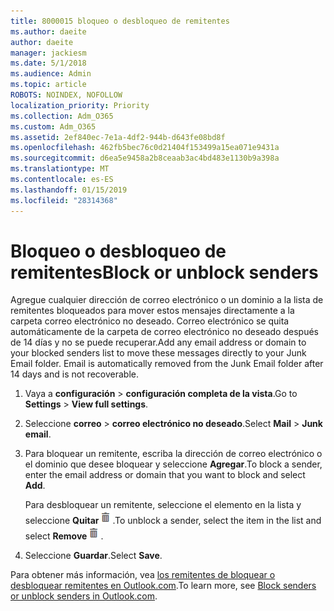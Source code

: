 ```yaml
---
title: 8000015 bloqueo o desbloqueo de remitentes
ms.author: daeite
author: daeite
manager: jackiesm
ms.date: 5/1/2018
ms.audience: Admin
ms.topic: article
ROBOTS: NOINDEX, NOFOLLOW
localization_priority: Priority
ms.collection: Adm_O365
ms.custom: Adm_O365
ms.assetid: 2ef840ec-7e1a-4df2-944b-d643fe08bd8f
ms.openlocfilehash: 462fb5bec76c0d21404f153499a15ea071e9431a
ms.sourcegitcommit: d6ea5e9458a2b8ceaab3ac4bd483e1130b9a398a
ms.translationtype: MT
ms.contentlocale: es-ES
ms.lasthandoff: 01/15/2019
ms.locfileid: "28314368"
---
```

# <a name="block-or-unblock-senders"></a><span data-ttu-id="76e75-102">Bloqueo o desbloqueo de remitentes</span><span class="sxs-lookup"><span data-stu-id="76e75-102">Block or unblock senders</span></span>

<span data-ttu-id="76e75-p101">Agregue cualquier dirección de correo electrónico o un dominio a la lista de remitentes bloqueados para mover estos mensajes directamente a la carpeta correo electrónico no deseado. Correo electrónico se quita automáticamente de la carpeta de correo electrónico no deseado después de 14 días y no se puede recuperar.</span><span class="sxs-lookup"><span data-stu-id="76e75-p101">Add any email address or domain to your blocked senders list to move these messages directly to your Junk Email folder. Email is automatically removed from the Junk Email folder after 14 days and is not recoverable.</span></span>
  
1. <span data-ttu-id="76e75-105">Vaya a **configuración** \> **configuración completa de la vista**.</span><span class="sxs-lookup"><span data-stu-id="76e75-105">Go to **Settings** \> **View full settings**.</span></span> 
    
2. <span data-ttu-id="76e75-106">Seleccione **correo** \> **correo electrónico no deseado**.</span><span class="sxs-lookup"><span data-stu-id="76e75-106">Select **Mail** \> **Junk email**.</span></span> 
    
3. <span data-ttu-id="76e75-107">Para bloquear un remitente, escriba la dirección de correo electrónico o el dominio que desee bloquear y seleccione **Agregar**.</span><span class="sxs-lookup"><span data-stu-id="76e75-107">To block a sender, enter the email address or domain that you want to block and select **Add**.</span></span> 
    
    <span data-ttu-id="76e75-108">Para desbloquear un remitente, seleccione el elemento en la lista y seleccione **Quitar**![eliminar](media/deb47846-8483-4f9d-813a-fc8fe288b583.png).</span><span class="sxs-lookup"><span data-stu-id="76e75-108">To unblock a sender, select the item in the list and select **Remove**![Delete](media/deb47846-8483-4f9d-813a-fc8fe288b583.png).</span></span>
    
4. <span data-ttu-id="76e75-109">Seleccione **Guardar**.</span><span class="sxs-lookup"><span data-stu-id="76e75-109">Select **Save**.</span></span> 
    
<span data-ttu-id="76e75-110">Para obtener más información, vea [los remitentes de bloquear o desbloquear remitentes en Outlook.com](https://go.microsoft.com/fwlink/p/?linkid=873133).</span><span class="sxs-lookup"><span data-stu-id="76e75-110">To learn more, see [Block senders or unblock senders in Outlook.com](https://go.microsoft.com/fwlink/p/?linkid=873133).</span></span>
  


